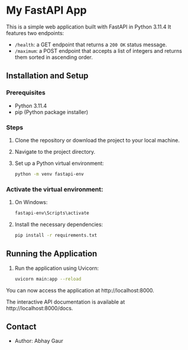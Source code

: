 # My FastAPI App

This is a simple web application built with FastAPI in Python 3.11.4 It features two endpoints:

- `/health`: a GET endpoint that returns a `200 OK` status message.
- `/maximum`: a POST endpoint that accepts a list of integers and returns them sorted in ascending order.

## Installation and Setup

### Prerequisites

- Python 3.11.4
- pip (Python package installer)

### Steps

1. Clone the repository or download the project to your local machine.

2. Navigate to the project directory.

3. Set up a Python virtual environment:
   ```bash
   python -m venv fastapi-env

### Activate the virtual environment:

1. On Windows:
   ```bash
   fastapi-env\Scripts\activate

2. Install the necessary dependencies:
   ```bash
   pip install -r requirements.txt

## Running the Application

1. Run the application using Uvicorn:
   ```bash
   uvicorn main:app --reload

You can now access the application at http://localhost:8000.

The interactive API documentation is available at http://localhost:8000/docs.

## Contact

- Author: Abhay Gaur
